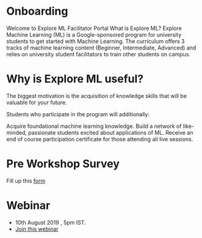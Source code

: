 # Onboarding
Welcome to Explore ML Facilitator Portal 
What is Explore ML?
Explore Machine Learning (ML) is a Google-sponsored program for university students to get started with Machine Learning. The curriculum offers 3 tracks of machine learning content (Beginner, Intermediate, Advanced) and relies on university student facilitators to train other students on campus.



# Why is Explore ML useful?
The biggest motivation is the acquisition of knowledge skills that will be valuable for your future.

Students who participate in the program will additionally:

Acquire foundational machine learning knowledge.
Build a network of like-minded, passionate students excited about applications of ML.
Receive an end of course participation certificate for those attending all live sessions.

# Pre Workshop Survey
Fill up this [form](https://bit.ly/exploreml-s-pre)


# Webinar 
- 10th August 2019 , 5pm IST.
- [Join this webinar](https://zoom.us/j/762553179)
